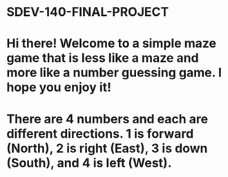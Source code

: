 # SDEV-140-FINAL-PROJECT

# Hi there! Welcome to a simple maze game that is less like a maze and more like a number guessing game. I hope you enjoy it!
# There are 4 numbers and each are different directions. 1 is forward (North), 2 is right (East), 3 is down (South), and 4 is left (West).
